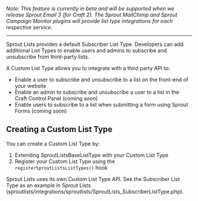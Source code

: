 _Note: This feature is currently in beta and will be supported when we release Sprout Email 3 (for Craft 2). The Sprout MailChimp and Sprout Campaign Monitor plugins will provide list type integrations for each respective service._

----

Sprout Lists provides a default Subscriber List Type. Developers can add additional List Types to enable users and admins to subscribe and unsubscribe from third-party lists. 

A Custom List Type allows you to integrate with a third party API to:

- Enable a user to subscribe and unsubscribe to a list on the front-end of your website
- Enable an admin to subscribe and unsubscribe a user to a list in the Craft Control Panel (coming soon)
- Enable users to subscribe to a list when submitting a form using Sprout Forms (coming soon)

## Creating a Custom List Type

You can create a Custom List Type by:

1. Extending SproutListsBaseListType with your Custom List Type
2. Register your Custom List Type using the `registerSproutListsListTypes()` hook

Sprout Lists uses its own Custom List Type API. See the Subscriber List Type as an example in Sprout Lists (sproutlists/integrations/sproutlists/SproutLists_SubscriberListType.php).